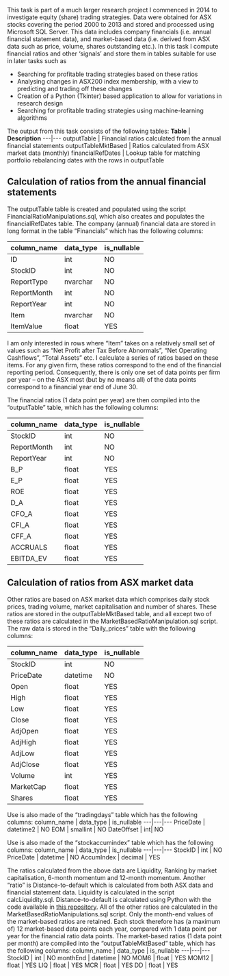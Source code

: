 This task is part of a much larger research project I commenced in 2014 to investigate equity (share) trading strategies. Data were obtained for ASX stocks covering the period 2000 to 2013 and stored and processed using Microsoft SQL Server. This data includes company financials (i.e. annual financial statement data), and market-based data (i.e. derived from ASX data such as price, volume, shares outstanding etc.). In this task I compute financial ratios and other ‘signals’ and store them in tables suitable for use in later tasks such as<br>
* Searching for profitable trading strategies based on these ratios
* Analysing changes in ASX200 index membership, with a view to predicting and trading off these changes
* Creation of a Python (Tkinter) based application to allow for variations in research design
* Searching for profitable trading strategies using machine-learning algorithms

The output from this task consists of the following tables:
**Table** | **Description**
---|---
outputTable	| Financial ratios calculated from the annual financial statements
outputTableMktBased	| Ratios calculated from ASX market data (monthly)
financialRefDates	| Lookup table for matching portfolio rebalancing dates with the rows in outputTable

Calculation of ratios from the annual financial statements
----------------------------------------------------------
The outputTable table is created and populated using the script FinancialRatioManipulations.sql, which also creates and populates the financialRefDates table. The company (annual) financial data are stored in long format in the table “Financials” which has the following columns:

column_name	| data_type	| is_nullable
---|---|---
ID | int | NO
StockID | int | NO
ReportType | nvarchar | NO
ReportMonth | int | NO
ReportYear | int | NO
Item | nvarchar | NO
ItemValue | float | YES

I am only interested in rows where “Item” takes on a relatively small set of values such as “Net Profit after Tax Before Abnormals”, “Net Operating Cashflows”, “Total Assets” etc. I calculate a series of ratios based on these items. For any given firm, these ratios correspond to the end of the financial reporting period. Consequently, there is only one set of data points per firm per year – on the ASX most (but by no means all) of the data points correspond to a financial year end of June 30.

The financial ratios (1 data point per year) are then compiled into the “outputTable” table, which has the following columns:

column_name	| data_type	| is_nullable
---|---|---
StockID | int | NO
ReportMonth | int | NO
ReportYear | int | NO
B_P | float | YES
E_P | float | YES
ROE | float | YES
D_A | float | YES
CFO_A | float | YES
CFI_A | float | YES
CFF_A | float | YES
ACCRUALS | float | YES
EBITDA_EV | float | YES

Calculation of ratios from ASX market data
------------------------------------------
Other ratios are based on ASX market data which comprises daily stock prices, trading volume, market capitalisation and number of shares. These ratios are stored in the outputTableMktBased table, and all except two of these ratios are calculated in the MarketBasedRatioManipulation.sql script. The raw data is stored in the “Daily_prices” table with the following columns:

column_name	| data_type	| is_nullable
---|---|---
StockID | int | NO
PriceDate | datetime | NO
Open | float | YES
High | float | YES
Low | float | YES
Close | float | YES
AdjOpen | float | YES
AdjHigh | float | YES
AdjLow | float | YES
AdjClose | float | YES
Volume | int | YES
MarketCap | float | YES
Shares | float | YES

Use is also made of the “tradingdays” table which has the following columns:
column_name	| data_type	| is_nullable
---|---|---
PriceDate | datetime2 | NO
EOM | smallint | NO
DateOffset | int| NO

Use is also made of the “stockaccumindex” table which has the following columns:
column_name	| data_type	| is_nullable
---|---|---
StockID | int | NO
PriceDate | datetime | NO
AccumIndex | decimal | YES

The ratios calculated from the above data are Liquidity, Ranking by market capitalisation, 6-month momentum and 12-month momentum. Another “ratio” is Distance-to-default which is calculated from both ASX data and financial statement data. Liquidity is calculated in the script calcLiquidity.sql. Distance-to-default is calculated using Python with the code available in [this repository](). All of the other ratios are calculated in the MarketBasedRatioManipulations.sql script. Only the month-end values of the market-based ratios are retained. Each stock therefore has (a maximum of) 12 market-based data points each year, compared with 1 data point per year for the financial ratio data points.
The market-based ratios (1 data point per month) are compiled into the “outputTableMktBased” table, which has the following columns:
column_name	| data_type	| is_nullable
---|---|---
StockID | int | NO
monthEnd | datetime | NO
MOM6 | float | YES
MOM12 | float | YES
LIQ | float | YES
MCR | float | YES
DD | float | YES

